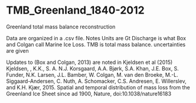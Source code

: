 # TMB_Greenland_1840-2012
Greenland total mass balance reconstruction 

Data are organized in a .csv file.
Notes
Units are Gt
Discharge is what Box and Colgan call Marine Ice Loss. 
TMB is total mass balance.
uncertainties are given

Updates to (Box and Colgan, 2013) are noted in Kjeldsen et al (2015)
Kjeldsen, , K.K., S. A. N.J. Korsgaard, A.A. Bjørk, S.A. Khan, J.E. Box, S. Funder, N.K. Larsen, J.L. Bamber, W. Colgan, M. van den Broeke, M.-L. Siggaard-Andersen, C. Nuth, A. Schomacker, C.S. Andresen, E. Willerslev, and K.H. Kjær, 2015. Spatial and temporal distribution of mass loss from the Greenland Ice Sheet since ad 1900, Nature, doi:10.1038/nature16183
